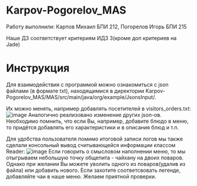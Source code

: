 # Karpov-Pogorelov_MAS
Работу выполнили: Карпов Михаил БПИ 212, Погорелов Игорь БПИ 215

Наше ДЗ соответствует критериям ИДЗ 3(кроме доп критериев на Jade)

# Инструкция
Для взаимодействия с программой можно ознакомиться с json файлами (в формате txt), находящимися 
в директории Karpov-Pogorelov_MAS/MAS/src/main/java/org/example/JsonsInput/.

Их можно менять, например добавлять посетителей в visitors_orders.txt:
![image](https://user-images.githubusercontent.com/89385262/227809645-701e369d-6fd3-4b9d-8634-88bb997de75f.png)
Аналогично реализовано изменение других json-ов. Необходимо помнить, что если Вы, например, добавите блюдо в меню,
то придётся добавлять его характеристики и в описания блюд и т.п.

Для удобства пользователя помимо итоговой записи логов мы также сделали консольный вывод считывающейся информации классом Reader:
![image](https://user-images.githubusercontent.com/89385262/227809811-66cd2d92-2deb-4885-b954-d19b214936ef.png)
Если говорить о смысловом наполнении меню, то мы отыгрываем небольшую точку общепита - чайхану на двоих поваров. 
Однако при желании Вы можете уволить одного из поваров(удалив из файла) или добавить нового.
Если захотите соответсвовать легенде, добавляйте чаи в наше меню.
Желаем приятной проверки.
